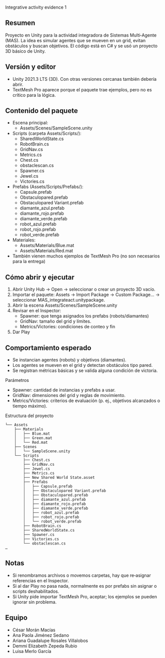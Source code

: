 Integrative activity evidence 1

Resumen
-------
Proyecto en Unity para la actividad integradora de Sistemas Multi‑Agente (MAS).
La idea es simular agentes que se mueven en un grid, evitan obstáculos y buscan objetivos.
El código está en C# y se usó un proyecto 3D básico de Unity.

Versión y editor
----------------
- Unity 2021.3 LTS (3D). Con otras versiones cercanas también debería abrir.
- TextMesh Pro aparece porque el paquete trae ejemplos, pero no es crítico para la lógica.

Contenido del paquete
---------------------
- Escena principal:
  - Assets/Scenes/SampleScene.unity
- Scripts (carpeta Assets/Scripts/):
  - SharedWorldState.cs
  - RobotBrain.cs
  - GridNav.cs
  - Metrics.cs
  - Chest.cs
  - obstaclescan.cs
  - Spawner.cs
  - Jewel.cs
  - Victories.cs
- Prefabs (Assets/Scripts/Prefabs/):
  - Capsule.prefab
  - Obstaculopared.prefab
  - Obstaculopared Variant.prefab
  - diamante_azul.prefab
  - diamante_rojo.prefab
  - diamante_verde.prefab
  - robot_azul.prefab
  - robot_rojo.prefab
  - robot_verde.prefab
- Materiales:
  - Assets/Materials/Blue.mat
  - Assets/Materials/Red.mat
- También vienen muchos ejemplos de TextMesh Pro (no son necesarios para la entrega)

Cómo abrir y ejecutar
---------------------
1) Abrir Unity Hub → Open → seleccionar o crear un proyecto 3D vacío.
2) Importar el paquete: Assets → Import Package → Custom Package… → seleccionar MAS_integrateact.unitypackage.
3) Abrir la escena Assets/Scenes/SampleScene.unity
4) Revisar en el Inspector:
   - Spawner: que tenga asignados los prefabs (robots/diamantes)
   - GridNav: tamaño del grid y límites.
   - Metrics/Victories: condiciones de conteo y fin
5) Dar Play

Comportamiento esperado
-----------------------
- Se instancian agentes (robots) y objetivos (diamantes).
- Los agentes se mueven en el grid y detectan obstáculos tipo pared.
- Se registran métricas básicas y se valida alguna condición de victoria.

Parámetros
- Spawner: cantidad de instancias y prefabs a usar.
- GridNav: dimensiones del grid y reglas de movimiento.
- Metrics/Victories: criterios de evaluación (p. ej., objetivos alcanzados o tiempo máximo).

Estructura del proyecto

```
└── Assets
    ├── Materials
    │   ├── Blue.mat
    │   ├── Green.mat
    │   └── Red.mat
    ├── Scenes
    │   └── SampleScene.unity
    └── Scripts
        ├── Chest.cs
        ├── GridNav.cs
        ├── Jewel.cs
        ├── Metrics.cs
        ├── New Shared World State.asset
        ├── Prefabs
        │   ├── Capsule.prefab
        │   ├── Obstaculopared Variant.prefab
        │   ├── Obstaculopared.prefab
        │   ├── diamante_azul.prefab
        │   ├── diamante_rojo.prefab
        │   ├── diamante_verde.prefab
        │   ├── robot_azul.prefab
        │   ├── robot_rojo.prefab
        │   └── robot_verde.prefab
        ├── RobotBrain.cs
        ├── SharedWorldState.cs
        ├── Spawner.cs
        ├── Victories.cs
        └── obstaclescan.cs
…
```

Notas
-----
- Si renombramos archivos o movemos carpetas, hay que re‑asignar referencias en el Inspector.
- Si al dar Play no pasa nada, normalmente es por prefabs sin asignar o scripts deshabilitados.
- Si Unity pide importar TextMesh Pro, aceptar; los ejemplos se pueden ignorar sin problema.

Equipo
------
- César Morán Macías
- Ana Paola Jiménez Sedano
- Ariana Guadalupe Rosales Villalobos
- Demmí Elizabeth Zepeda Rubio
- Luisa Merlo García
